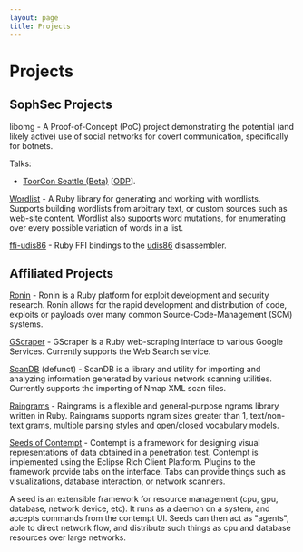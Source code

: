 ```yaml
---
layout: page
title: Projects
---
```


# Projects

## SophSec Projects

libomg - A Proof-of-Concept (PoC) project demonstrating the potential
(and likely active) use of social networks for covert communication,
specifically for botnets.

Talks:

* [ToorCon Seattle (Beta)](http://seattle.toorcon.org/talks.php?id=12) 
  [[ODP](http://github.com/downloads/sophsec/sophsec.github.com/libomg_toorcon_talk.odp)].

[Wordlist](http://github.com/sophsec/wordlist) -
A Ruby library for generating and working with wordlists. Supports building
wordlists from arbitrary text, or custom sources such as web-site content.
Wordlist also supports word mutations, for enumerating over every possible
variation of words in a list.

[ffi-udis86](http://github.com/sophsec/ffi-udis86) - Ruby FFI bindings to
the [udis86](http://udis86.sourceforge.net/) disassembler.

## Affiliated Projects

[Ronin](http://ronin-ruby.github.com/) - Ronin is a Ruby platform for
exploit development and security research. Ronin allows for the rapid
development and distribution of code, exploits or payloads over many
common Source-Code-Management (SCM) systems.

[GScraper](http://github.com/postmodern/gscraper) -
GScraper is a Ruby web-scraping interface to various Google Services.
Currently supports the Web Search service.

[ScanDB](http://github.com/postmodern/scandb/) (defunct) - ScanDB is a
library and utility for importing and analyzing information generated by
various network scanning utilities. Currently supports the importing of
Nmap XML scan files.

[Raingrams](http://github.com/postmodern/raingrams) -
Raingrams is a flexible and general-purpose ngrams library written in Ruby.
Raingrams supports ngram sizes greater than 1, text/non-text grams,
multiple parsing styles and open/closed vocabulary models.

[Seeds of Contempt](http://code.google.com/p/seedsofcontempt/) - 
Contempt is a framework for designing visual representations of data
obtained in a penetration test. Contempt is implemented using the Eclipse
Rich Client Platform. Plugins to the framework provide tabs on the
interface. Tabs can provide things such as visualizations, database
interaction, or network scanners.

A seed is an extensible framework for resource management (cpu, gpu,
database, network device, etc). It runs as a daemon on a system, and
accepts commands from the contempt UI. Seeds can then act as "agents",
able to direct network flow, and distribute such things as cpu and
database resources over large networks.

